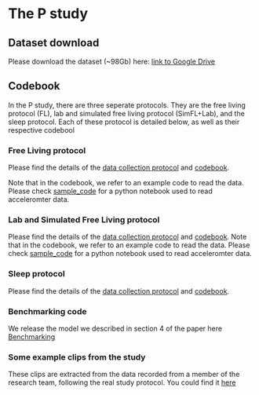 # The P study


## Dataset download

Please download the dataset (~98Gb) here: [link to Google Drive](https://drive.google.com/drive/folders/1HbRyf9cuWBf7Odu2W0WLVOQc6Jiny8dy)

## Codebook
In the P study, there are three seperate protocols. They are the free living protocol (FL), lab and simulated free living protocol (SimFL+Lab), and the sleep protocol.
Each of these protocol is detailed below, as well as their respective codebool

### Free Living protocol 
Please find the details of the [data collection protocol](https://docs.google.com/document/d/e/2PACX-1vTYIukWVnybhW7f_6G1sm6RgSfFXasPuuFQwOH_Anuy5VW9kvjR9tV4LBhvOHNI4xeFS9KfkW0IvHm_/pub) and [codebook](https://docs.google.com/document/d/e/2PACX-1vSR1Qzj11XjaFJQuqHGDD1YmD0kBgWOBmKDJLqvvzJpypZ7WCWN9RrKX5AnJ-3t1eII8BnSA-GMTkCo/pub).

Note that in the codebook, we refer to an example code to read the data. Please check [sample_code](sample_code) for a python notebook used to read acceleromter data.
### Lab and Simulated Free Living protocol
Please find the details of the [data collection protocol](https://docs.google.com/document/d/e/2PACX-1vTbISqyNx22eWbt5ZgArDzgpaqqB_7RLa7PBxvgSvDyhgXatFhfpuMSU70mR51kyP1fw1kq5cuKANtY/pub) and [codebook](https://docs.google.com/document/d/e/2PACX-1vQTDWNHJGA0H3vppjCDReSa3JDC46LlQPCWidIP-MI9yLv4-zWfTn8b7qw9adLw_NeT11Dal_023Eie/pub).
Note that in the codebook, we refer to an example code to read the data. Please check [sample_code](sample_code) for a python notebook used to read acceleromter data.

### Sleep protocol 
Please find the details of the [data collection protocol](https://docs.google.com/document/d/e/2PACX-1vQzi2QLSaTxd-cmOkqaO5Pqi7Z8f35_LtQCdUzKIkQwxqC-1XPcHX_VCdkPoLZdHUMa_-ZjMSCkyINV/pub) and [codebook](https://docs.google.com/document/d/e/2PACX-1vThL6Ik1onU5j4t4JWYeD9ef9fYb4vl0mBs8sE-LWOAmSdBFt7Hp-arS1vDRXKP5Laubv8a5hny8pTJ/pub).

### Benchmarking code 
We release the model we described in section 4 of the paper here [Benchmarking](benchmarking)

### Some example clips from the study 
These clips are extracted from the data recorded from a member of the research team, following the real study protocol. You could find it [here](https://drive.google.com/drive/folders/1c8UV70_otYY3b1IGGNDUjAYcVzJx53HM)